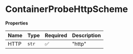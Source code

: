 # ContainerProbeHttpScheme

**Properties**

| Name | Type  | Required | Description |
| :--- | :---- | :------- | :---------- |
| HTTP | `str` | ✅       | "http"      |
